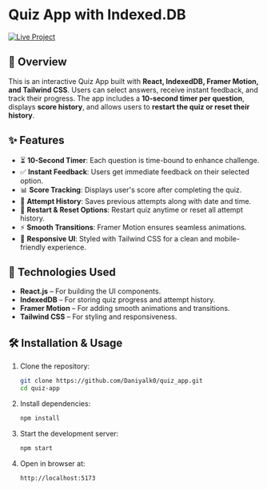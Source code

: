 # Quiz App with Indexed.DB  

[![Live Project](https://img.shields.io/badge/Live%20Project-Click%20Here-brightgreen)](https://quiz-app-umber-delta.vercel.app/)  

## 📌 Overview  
This is an interactive Quiz App built with **React, IndexedDB, Framer Motion, and Tailwind CSS**. Users can select answers, receive instant feedback, and track their progress. The app includes a **10-second timer per question**, displays **score history**, and allows users to **restart the quiz or reset their history**.  

## ✨ Features  
- ⏳ **10-Second Timer**: Each question is time-bound to enhance challenge.  
- ✅ **Instant Feedback**: Users get immediate feedback on their selected option.  
- 📊 **Score Tracking**: Displays user's score after completing the quiz.  
- 📜 **Attempt History**: Saves previous attempts along with date and time.  
- 🔄 **Restart & Reset Options**: Restart quiz anytime or reset all attempt history.  
- ⚡ **Smooth Transitions**: Framer Motion ensures seamless animations.  
- 🎨 **Responsive UI**: Styled with Tailwind CSS for a clean and mobile-friendly experience.  

## 🚀 Technologies Used  
- **React.js** – For building the UI components.  
- **IndexedDB** – For storing quiz progress and attempt history.  
- **Framer Motion** – For adding smooth animations and transitions.  
- **Tailwind CSS** – For styling and responsiveness.  


## 🛠 Installation & Usage  
1. Clone the repository:  
   ```sh
   git clone https://github.com/Daniyalk0/quiz_app.git
   cd quiz-app

2. Install dependencies:  
   ```sh
   npm install

3. Start the development server: 
   ```sh
   npm start

4. Open in browser at:
   ```sh
   http://localhost:5173
   